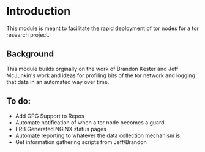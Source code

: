 # Introduction

This module is meant to facilitate the rapid deployment of tor nodes for a tor research project.

## Background

This module builds orginally on the work of Brandon Kester and Jeff McJunkin's work and ideas for profiling bits of the tor network and logging that data in an automated way over time.

## To do:

* Add GPG Support to Repos
* Automate notification of when a tor node becomes a guard.
* ERB Generated NGINX status pages
* Automate reporting to whatever the data collection mechanism is
* Get information gathering scripts from Jeff/Brandon


